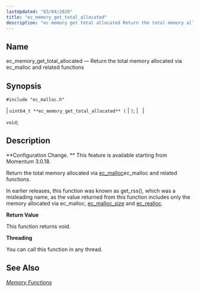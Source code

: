 ```yaml
---
lastUpdated: "03/04/2020"
title: "ec_memory_get_total_allocated"
description: "ec memory get total allocated Return the total memory allocated via ec malloc and related functions uint 64 t ec memory get total allocated void Configuration Change This feature is available starting from Momentum 3 0 18 Return the total memory allocated via ec mallocec malloc and related functions In..."
---
```


<a name="apis.ec_memory_get_total_allocated"></a> 
## Name

ec_memory_get_total_allocated — Return the total memory allocated via ec_malloc and related functions

## Synopsis

`#include "ec_malloc.h"`

| `uint64_t **ec_memory_get_total_allocated** (` | `)`; |   |

`void`;<a name="idp54758496"></a> 
## Description

**Configuration Change. ** This feature is available starting from Momentum 3.0.18.

Return the total memory allocated via [ec_malloc](/momentum/3/3-api/apis-ec-malloc)ec_malloc and related functions.

In earlier releases, this function was known as get_rss(), which was a misleading name, as the value returned from this function includes only the memory allocated via ec_malloc, [ec_malloc_size](/momentum/3/3-api/apis-ec-malloc-size) and [ec_realloc](/momentum/3/3-api/apis-ec-realloc).

**<a name="idp54763728"></a> Return Value**

This function returns void.

**<a name="idp54764640"></a> Threading**

You can call this function in any thread.

<a name="idp54765728"></a> 
## See Also

[*Memory Functions*](/momentum/3/3-api/3-api-memory)